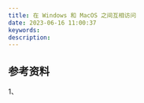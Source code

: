 ```yaml
---
title: 在 Windows 和 MacOS 之间互相访问
date: 2023-06-16 11:00:37
keywords:
description: 
---
```


## 参考资料

1、
